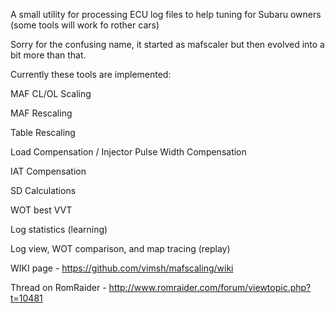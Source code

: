 A small utility for processing ECU log files to help tuning for Subaru owners (some tools will work fo rother cars)

Sorry for the confusing name, it started as mafscaler but then evolved into a bit more than that.

Currently these tools are implemented:

MAF CL/OL Scaling

MAF Rescaling

Table Rescaling

Load Compensation / Injector Pulse Width Compensation

IAT Compensation

SD Calculations

WOT best VVT

Log statistics (learning)

Log view, WOT comparison, and map tracing (replay)



WIKI page - https://github.com/vimsh/mafscaling/wiki

Thread on RomRaider - http://www.romraider.com/forum/viewtopic.php?t=10481
